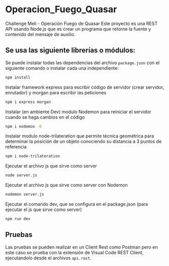 # Operacion_Fuego_Quasar

Challenge Meli - Operación Fuego de Quasar
Este proyecto es una REST API usando Node.js que es crear un programa que retorne la fuente y contenido del mensaje de auxilio.

## Se usa las siguiente librerías o módulos:

Se puede instalar todas las dependencias del archivo `package.json` con el siguiente comando o instalar cada una independiente:
```bash
npm install
```

Instalar framework express para escribir código de servidor (crear servidor, enrutador) y morgan para escribir las peticiones
```bash
npm i express morgan
```

Instalar (en ambiente Dev) modulo Nodemon para reiniciar el servidor cuando se haga cambios en el código
```bash
npm i nodemon -D
```

Instalar modulo node-trilateration que permite técnica geométrica para determinar la posición de un objeto conociendo su distancia a 3 puntos de referencia
```bash
npm i node-trilateration
```

Ejecutar el archivo js que sirve como server
```bash
node server.js
```
Ejecutar el archivo js que sirve como server con Nodemon
```bash
nodemon server.js
```

Ejecutar el comando dev, que se configura en el package.json (para ejecutar el js que sirve como server)
```bash
npm run dev
```
  

## Pruebas

Las pruebas se pueden realizar en un Client Rest como Postman pero en este caso se prueba con la extensión de Visual Code REST Client, ejecutandolo desde el archivos `api.rest`.
